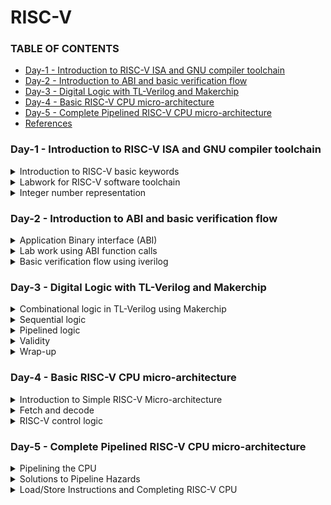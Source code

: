 # RISC-V

### TABLE OF CONTENTS
- [Day-1 - Introduction to RISC-V ISA and GNU compiler toolchain](#day-1---introduction-to-risc-v-isa-and-gnu-compiler-toolchain)
- [Day-2 - Introduction to ABI and basic verification flow](#day-2---introduction-to-abi-and-basic-verification-flow)
- [Day-3 - Digital Logic with TL-Verilog and Makerchip](#day-3---digital-logic-with-tl-verilog-and-makerchip)
- [Day-4 - Basic RISC-V CPU micro-architecture](#day-4---basic-risc-v-cpu-micro-architecture)
- [Day-5 - Complete Pipelined RISC-V CPU micro-architecture](#day-5---complete-pipelined-risc-v-cpu-micro-architecture)
- [References](#references)


### Day-1 - Introduction to RISC-V ISA and GNU compiler toolchain  
<details>
<summary>
Introduction to RISC-V basic keywords 
</summary>

- **RISC-V**: It is the medium of communicating with the computer. It is also known as Instruction Set Architecture(ISA). If we want to run a C-program on a computer, it is first converted into an assembly level language and further this is ocnverted into machine language i.e; binary which is the only language understood by the computer. We reuire another interface between the RISC-V and the computer, which is Hardware description language.  

- Inorder to run a software on a system/hardware, we will make use of a system called System Software. This system software mainlt consists of 3 blocks: OS, Compiler and Assembler. 
</details>

<details>
<summary>
Labwork for RISC-V software toolchain  
</summary>

 1. Let us start with a simple c-program with name 'sum1ton.c'. The code is as follows:
 ```
 #include <stdio.h>
 int main() {
	int i, sum = 0, n = 100;
	for (i=1; i <= n; ++i) {
	sum += i;
	}
	printf("Sum of numbers from 1 to %d is %d\n", n, sum);
	return 0;
}
```
The implementation  and the output of the above code is shown here: <img width="520" alt="image" src="https://github.com/Lasya-G/Risc_V/assets/140998582/74e7cf59-fbe2-4be7-92ae-5f837592adb2">  

2. Let us now compile the sum1ton.c file using risc-v simulator using following codes:
```
$ riscv64-unknown-elf-gcc -O1 -mabi=lp64 -march=rv64i -o sum1ton.o sum1ton.c
$ riscv64-unknown-elf-objdump -d sum1ton.o | less
```
The main content assembly code is as follows:  
<img width="500" alt="image" src="https://github.com/Lasya-G/Risc_V/assets/140998582/c7709eef-f164-40f3-84b2-d99b735199dd">  

Let us run the same using a slightly different command and observe the output:
```
$ riscv64-unknown-elf-gcc -Ofast -mabi=lp64 -march=rv64i -o sum1ton.o sum1ton.c
$ riscv64-unknown-elf-objdump -d sum1ton.o | less
```
<img  width="500"  alt="image" src="https://github.com/Lasya-G/Risc_V/assets/140998582/6ebbf3f7-212f-4eaa-948d-16b6f22c37a3">  

3. Now, let us learn how to get the output to display even when we run code using the RISC-V compiler:
```
spike pk sum1ton.o
```

<img width="500" alt="image" src="https://github.com/Lasya-G/Risc_V/assets/140998582/f1aa123e-76f0-4a33-a344-f8198a695828">    


Let us now debug the above:  
<img width="500" alt="image" src="https://github.com/Lasya-G/Risc_V/assets/140998582/29383d37-177e-4893-a17d-2b9fc611fe97">  
 
</details>

<details>
<summary>
Integer number representation
</summary>

1. As computer can only understand binary number, we need to learn how to convert the decimal to binary and viceversa and understand it.

- In RISC-V architecture, we call the 64-bit binary number as **"Double word"**, and a 32-bit number as a **"word"**.
- A group of 8 bits is termed as **"Byte"**.
<p align="center">
<img width="550" alt="image" src="https://github.com/Lasya-G/Risc_V/assets/140998582/de2a5767-b8f4-43e2-8c7f-2ef20c06a6ba">
</p>

- The total unsigned numbers we can form using n-bits is given as  : **2^(n) - 1**.
- We use 2's complement representation to represent the negative numbers.
- For signed representation, the MSB bit indicated the sign of the number. If MSB=0, it is a positive number and MSB=1 indicates a negative number.
<p align="center">
<img width="550" alt="image" src="https://github.com/Lasya-G/Risc_V/assets/140998582/376bd36b-ab55-44d5-bcb5-56c41c6d3657">
</p>

- In signed representation of binary numbers, the range of positive numbers we can represent using n-bits is: **0 to (2^(n-1) - 1)** and the range of negative numbers is: **-1 to -2^(n-1)**.

2. Let us do a lab exercise based on the signed and unsigned binary numbers:

- The following code is to rpresent the highest binary number in unsigned representation:
```
#include<stdio.h>
#include<math.h>

int main() {
	unsigned long long int max = (unsigned long long int) (pow(2,64) -1);
	printf("highest number represented by usigned long long int is %llu\n", max);
	return 0;
}
```
The output is as follows: <img width="600" alt="image" src="https://github.com/Lasya-G/Risc_V/assets/140998582/3fd06edc-7995-44e5-8ad4-d77048ffabfc">  

Now, if we modify the code to give the representationof a higher bit number, the output still remains the same because the data type unsigned long long int only supports 64-bits.
Let us edit the data type as long long int and rerun the code:
```
#include<stdio.h>
#include<math.h>

int main() {
	long long int max = (long long int) (pow(2,10) * -1);
	printf("highest number represented by long long int is %lld\n", max);
	return 0;
}
```
The output is as follows: <img width="550" alt="image" src="https://github.com/Lasya-G/Risc_V/assets/140998582/f5f710c6-3561-44d2-a3a4-84501a53a98d">  

Create a new file signedHighest.c with the following code in it:
```
#include<stdio.h>
#include<math.h>

int main() {
	long long int max = (int) (pow(2,63) -1);
	long long int min = (int) (pow(2,63) * -1);
	printf("highest number represented by long long int is %lld\n", max);
	printf("lowest number represented by long long int is %lld\n", min);
	return 0;
}
```
The output now is: <img width="550" alt="image" src="https://github.com/Lasya-G/Risc_V/assets/140998582/72b68511-f991-40df-9b48-c9d5978eabf7">  

Here, the outut getting displayed is wrong. Inorder to get the correct output, modify the code as following:
```
#include<stdio.h>
#include<math.h>

int main() {
	long long int max = (long long int) (pow(2,63) -1);
	long long int min = (long long int) (pow(2,63) * -1);
	printf("highest number represented by long long int is %lld\n", max);
	printf("lowest number represented by long long int is %lld\n", min);
	return 0;
}
```
Now, we ge the desired results: <img width="550" alt="Screenshot from 2023-08-19 18-01-41" src="https://github.com/Lasya-G/Risc_V/assets/140998582/c70cabae-f55d-45a3-a49f-2382f7a4544e">  


</details>

### Day-2 - Introduction to ABI and basic verification flow  

<details>
<summary>
 Application Binary interface (ABI) 
</summary>

- For a computer, the Interface for the users means the appearance and functionality of the system. It does not bother about the implementation procedure and the processors used.
- Inorder for an application to run on the hardware there are many intermediate stages that the program has to undergo. The below example depicts the stages involved for an e-mail application to run on a hardware:
<p align="center">
<img width="600" alt="image" src="https://github.com/Lasya-G/Risc_V/assets/140998582/463092a4-9bfb-4101-926d-65693a32ba88">
</p>  

**Application Binary Interface**:
- It is a mode through which the application programmer can access the contents of hardware resources of the processor. The access of porcessor is done via registers.
- In RISC-V specification, we have 32 registers whose width is defined by the keyword "XLEN". It is XLEN-32 bit for Rv32 and XLEN-64 for Rv64.
- For RV64, the data can either be loaded to registers directly or we can first load tha data into memory which holds 8-bits in each memory address and then transfer it to the registers.
- All the instructions in RISC-V is of 32-bits.
- **ld**(load doubleword) is a command to load the contents of memory into register. 
- **add** is used to add the contents of the registers/memory. 
- **sd**(store doubleword) is used to store the contents of register back to the memory.

The summary of the above instructions is shown below:
<p align="center">
<img width="500" alt="image" src="https://github.com/Lasya-G/Risc_V/assets/140998582/e3325e6d-f928-48f0-83f3-061bdcfa4423">  
</p>

- The instructions which operate only on registers are called **R-type** instructions.
- The instructions which operate on immediate as well as registers are called **I-type** instructions.
- The instructions which operate only on source registers and immediate are called **S-type** instructions.

- We will use 5-bits to represent the registers which is why we have only 32 registers in RISC-V. The registers fuctions are as follows:
<p align="center">
<img width="400" alt="image" src="https://github.com/Lasya-G/Risc_V/assets/140998582/2a876d28-f15e-4fff-96bf-8bd20139dfa4">  
</p>

</details>


<details>
<summary>
Lab work using ABI function calls
</summary>

Let us use the same example of sum of 'n' numbers in c-language but using a different approach.The algorithm used to re-write the code is shown here:   
<p align="center">
<img width="450" alt="image" src="https://github.com/Lasya-G/Risc_V/assets/140998582/899c27a7-f804-4f87-bcb8-99574a8432e6">  
</p>
  
Create a c file with name 1to9_custom.c and write the following code in it:
```
#include <stdio.h>

extern int load(int x, int y);

int main() {
	int result=0;
	int count = 0;
	result = load(0x0, count+1);.global load
	printf("Sum of number 1 to %d is %d\n", count,result);
}
```
Create another file named load.s and dump the following code into it:
```
.section .text
.global load
.type load, @function

load:
	add	a4,a0,zero
	add	a2,a0,a1
	add	a3,a0,zero
loop:
	add	a4,a3,a4
	addi	a3,a3,1
	blt	a3,a2,loop
	add	a0,a4,zero
	ret
```
Let us run the above codes using spike compiler and observe:
<img width="550" alt="image" src="https://github.com/Lasya-G/Risc_V/assets/140998582/cb5e8ad4-7dd5-4f9f-a84a-b86ca9311663">  

Use the following command to view the assembly code generated:
```
riscv64-unknown-elf-objdump -d sum1ton.o | less
```

The main program is as follows: <img width="500" alt="image" src="https://github.com/Lasya-G/Risc_V/assets/140998582/41c2e680-f090-4d22-a9ff-938941f09df5">  

</details>

<details>
<summary>
Basic verification flow using iverilog 
</summary>

We will follow the following procedure in this lab session:  
<p align="center">
<img width="450" alt="image" src="https://github.com/Lasya-G/Risc_V/assets/140998582/8e983904-1e1d-4dde-8280-1900454007ab">  
</p>

Use following commands to the riscv cpu program code:
```
vim 1to9_custom.c
./rv32im.sh 
```
The following output is observed: <img width="550" alt="image" src="https://github.com/Lasya-G/Risc_V/assets/140998582/7f676179-c142-4b00-8348-58e5841a770d">  

The following are the hex files:  

- firmaware.hex:
<img width="500" alt="image" src="https://github.com/Lasya-G/Risc_V/assets/140998582/a32ba685-cd89-452f-8c02-f11fe04708e3">

- firmware32.hex:
<img width="500" alt="image" src="https://github.com/Lasya-G/Risc_V/assets/140998582/fab6f05e-98ee-44d7-8525-f20a92f3f36f">  

</details>


### Day-3 - Digital Logic with TL-Verilog and Makerchip  

<details>
<summary>
Combinational logic in TL-Verilog using Makerchip 
</summary>

The logic gates are the fundamental building blocks of digital circuits:
<p align="center">
<img width="450" alt="image" src="https://github.com/Lasya-G/Risc_V/assets/140998582/66563732-9bee-430f-b6e5-76b80fa58d25"> 
</p>

These fundamnetal blocks are connected together to form the most complex circuits.
Consider the following full adder circuit:
<p align="center">
<img width="350" alt="image" src="https://github.com/Lasya-G/Risc_V/assets/140998582/166fc608-5b6f-4c06-921f-d5c2d7525d84"> 
</p>

Let us now use this full adder as a basic block to build complex circuitslike an n-bit adder:
<p align="center">
<img width="450" alt="image" src="https://github.com/Lasya-G/Risc_V/assets/140998582/07216113-b9c2-4cc1-83b6-306e98f14fde">  
</p>

Some basic boolean operators are listed below:
<p align="center">
<img width="400" alt="image" src="https://github.com/Lasya-G/Risc_V/assets/140998582/6ff96384-838b-4fca-949f-ba16f6d56895">
</p>

Let us now take a look at the **MULTIPLEXER(MUX)** block and it's function:
<p align="center">
<img width="300" alt="image" src="https://github.com/Lasya-G/Risc_V/assets/140998582/eecf29a3-c0a4-4144-8c84-7fe04eb22857">  

We use the following syntax to express the mux in the verilog:
```
assign f = s ? x1 : x2;
```

Now, take a look at the Chaining Ternary Operator(4-bit mux):  
<p align="center">
<img width="400" alt="image" src="https://github.com/Lasya-G/Risc_V/assets/140998582/bccff903-7dcc-40b3-92ec-f8b87f479505">   
</p>

Now, let's begin with the **Makerchip**:  
- Go to makerchip.com and launch Makerchip IDE.
- Go to Learn, click on Examples and select FPGA multipler.
<p align="center">
<img width="400" alt="image" src="https://github.com/Lasya-G/Risc_V/assets/140998582/23dbaa4a-8862-4742-8a17-ea900db30a18">
</p>


**LAB-1** - Makerchip Platform: 
<p align="center">
<img width="400" alt="image" src="https://github.com/Lasya-G/Risc_V/assets/140998582/e545e873-c529-4f5b-b51f-4294f4342ea0">  
</p>

**LAB-2** - Combinational Logic:   
1. INVERTER:
<p align="center">
<img width="400" alt="image" src="https://github.com/Lasya-G/Risc_V/assets/140998582/7daabdf7-72ff-4946-9824-e9686348ead3">
</p>

2. AND GATE:
<p align="center">
<img width="400" alt="image" src="https://github.com/Lasya-G/Risc_V/assets/140998582/9e97649e-4ba5-4372-929f-6189ac43fef2">
</p>  

**LAB-3** - Vectors:    
<p align="center">
<img width="400" alt="image" src="https://github.com/Lasya-G/Risc_V/assets/140998582/6f9d5e55-a01c-4787-b061-c48759716055">
</p>  

**LAB-4** - Mux:  
<p align="center">
<img width="400" alt="image" src="https://github.com/Lasya-G/Risc_V/assets/140998582/d528baab-8dbe-4f5b-bf3b-cb03f4981c73">
</p>  

<p align="center">
<img width="400" alt="Screenshot from 2023-08-19 23-34-42" src="https://github.com/Lasya-G/Risc_V/assets/140998582/5e99d722-c352-4e0e-9fa5-ab3bdf584f07">
</p>  

**LAB-5** - Coombinational calculator:
<p align="center">
<img width="400" alt="image" src="https://github.com/Lasya-G/Risc_V/assets/140998582/f5fff139-b79d-45d3-888d-1ba3aad1b629">
</p>  

</details>

<details>
<summary>
Sequential logic 
</summary>

- Sequential logic introduces a clock in the circuit. <img width = "500" alt="image" src="https://github.com/Lasya-G/Risc_V/assets/140998582/de6626ce-063c-47e4-a068-a4486bd316e1">

A D-Flipflop is responsible for allowing the values to propagate upon the clock edge. <img width="300" alt="image" src="https://github.com/Lasya-G/Risc_V/assets/140998582/6e1f74bf-09ab-4a5d-accc-6f64780f5b97">  

The reset signal is used to get all the flipflops into a known state.
The whole sequential circuit can be viewed as a big state machine: <img width="300" alt="image" src="https://github.com/Lasya-G/Risc_V/assets/140998582/58fcf2b7-a5a0-4a97-a85c-a338df4b9ebd">  
Upon the clock the combinational circuit does a new computation with the updated state.

**LAB** - Fibonacci Series:
<p align="center"">
<img width="400" alt="image" src="https://github.com/Lasya-G/Risc_V/assets/140998582/34fec31f-d0fd-40a9-a9a6-225e488ecb4e">
</p>

**LAB** - Counter:
<p align="center">
<img width="400" alt="image" src="https://github.com/Lasya-G/Risc_V/assets/140998582/43adef2f-a0a8-40e7-8818-ff28cc5b79f4">
</p>

The values in verilog are represented as:  
<img width="300" alt="image" src="https://github.com/Lasya-G/Risc_V/assets/140998582/d09876ff-1b25-45b4-b47c-5479cb474cae">  

**LAB** - Sequential Calculator:  
<p align="center">
<img width="400" alt="image" src="https://github.com/Lasya-G/Risc_V/assets/140998582/55e8dacd-184f-4755-8ab5-3b788d922705"> 
</p>

</details>

<details>
<summary>
Pipelined logic 
</summary>

Let us glimpse at the Pythagoran's Theorem and compute it in hardware.  
Pythagoran's Theorem: <img width="350" alt="image" src="https://github.com/Lasya-G/Risc_V/assets/140998582/1b824835-a616-40ce-90d8-b1dbced71b20">  
Let us compute the pythagoran's theorem over 3 cycles.  
- Cycle1: Squaring on the sides a and b.
- Cycle2: Adding the sqyared vales of a and b.
- Cycle3: Finding the square root value of the sum.
<p align="center">
<img width="350" alt="image" src="https://github.com/Lasya-G/Risc_V/assets/140998582/13066f2e-9192-491f-86e7-ac58eca11241">
</p>  
The timing abstract of the above is:   
<img width="350" alt="image" src="https://github.com/Lasya-G/Risc_V/assets/140998582/7af761d8-9158-436d-a189-dbda56eabf76">  

The makerchip implementation of  Pythagoran's theorem is given below:  
<p align="center">
<img width="400" alt="image" src="https://github.com/Lasya-G/Risc_V/assets/140998582/eb075aed-7678-431e-a4db-e413257692f5">
</p>

- **Code reduction** is the most advanatageous property of the TL-Verilog when compared to System Verilog. We can use the above code to compare this:
<img width="400" alt="image" src="https://github.com/Lasya-G/Risc_V/assets/140998582/b2428652-e85f-4974-9237-1b32a41741d0">

- The **Retiming** property in TL-Verilog is very easy and safe to implement whereas in SystemVerilog, it is very bug-prone.
<img width="400" alt="image" src="https://github.com/Lasya-G/Risc_V/assets/140998582/9ded0b8f-8148-4637-a571-023f02398994">

- The pipelinig also allows us to run the clock at a high frequency. Regardless of the way we structure our logic, we will be able to produce new set of inputs on every clock edge. As a result, we get high throughput for our circuit.  
<img width="400" alt="image" src="https://github.com/Lasya-G/Risc_V/assets/140998582/ea35bbfa-e00c-45e2-bc64-931dac742ad6">

**Syntax** in TL-Verilog:
<img width="400" alt="image" src="https://github.com/Lasya-G/Risc_V/assets/140998582/b7cb7914-293e-40b3-9557-6ba14afac885">  

Let us now implement the Fibonacci Series in a pipeline:
<p align="center">
<img width="400" alt="image" src="https://github.com/Lasya-G/Risc_V/assets/140998582/87f04dc1-bd24-48b5-a08c-230709f4bb95">  
</p>

Implementation of pipeline through TL-Verilog:  

<img width="400" alt="image" src="https://github.com/Lasya-G/Risc_V/assets/140998582/0cb545e1-6049-442e-aa73-0d91a2bd6b79">    

In the above implenation, we can observe the errors in the pipeline:
<img width="350" alt="image" src="https://github.com/Lasya-G/Risc_V/assets/140998582/c086e074-7b95-45cf-8ba7-19742fee1696">  

**LAB1** - Counter and Calculator in pipeline:  

The strcture of the pipeline is as follows:  

<img width="350" alt="image" src="https://github.com/Lasya-G/Risc_V/assets/140998582/d98cfdde-b748-4a01-9b4a-44a28655dc53">  

The makerchip implementation output:  

<p align="center">
<img width="400" alt="image" src="https://github.com/Lasya-G/Risc_V/assets/140998582/c3d15a76-2dfa-46d4-8c04-5acda191ed96">
</p>

**LAB-2** - Cycle Calculator:  
The structure of the pipeline: <img width="350" alt="image" src="https://github.com/Lasya-G/Risc_V/assets/140998582/1f6e570f-9695-48f8-be21-3ba0d31b5bd9">   



The makerchip implementation output:   
<p align="center">
<img width="400" alt="image" src="https://github.com/Lasya-G/Risc_V/assets/140998582/67da9907-1ed6-40d2-99b1-d3ab20c9cf41">
</p>  


</details>

<details>
<summary>
Validity 
</summary>  

**Validity** is a notion for when the values or the signals are meaningful.  
<img width="250" alt="image" src="https://github.com/Lasya-G/Risc_V/assets/140998582/54a44194-cae1-4214-947c-f4a5988b3a0b">  

Let us implement the Pythagoran's theorem with validity:
<p align="center">
<img width="500" alt="image" src="https://github.com/Lasya-G/Risc_V/assets/140998582/10857531-6bc5-401e-88a9-6bea107e42a4">
</p>  


**Clock Gating** is a power-saving property.  
<img width="450" alt="image" src="https://github.com/Lasya-G/Risc_V/assets/140998582/4656e7b6-a6f9-46f0-8c2b-fd13622e0bd3">    


**LAB** - Distance Accumulator with Pythagoran's theorem:  
The pipelines structure is : <img width="350" alt="image" src="https://github.com/Lasya-G/Risc_V/assets/140998582/bdf54ca4-13e0-440d-96da-d5ad891af409">  

The implementation output:  
<p align="center">
<img width="500" alt="image" src="https://github.com/Lasya-G/Risc_V/assets/140998582/06976bd7-4b24-4fe2-a195-5e55387db38c">
</p>  


**LAB** - Cycle calculator with Validity:    

The pipeline structure: <img width="400" alt="image" src="https://github.com/Lasya-G/Risc_V/assets/140998582/66da50d5-3b5b-41bd-85c4-c8b5692870fb)">  

The makerchip implementation output:  
<p align="center">
<img width="500" alt="image" src="https://github.com/Lasya-G/Risc_V/assets/140998582/5116f2f9-7164-4de4-830d-fd029e8843bf">
</p>  

**LAB** - Calculator with single value memory:  

The pipeline structure: <img width="400" alt="image" src="https://github.com/Lasya-G/Risc_V/assets/140998582/8c4c9737-f7dc-4c54-ace7-38cd7d54b284">  

The makerchip implementation:  

<p align="center">
<img width="500" alt="image" src="https://github.com/Lasya-G/Risc_V/assets/140998582/5097273f-0293-4b3a-a860-7feaef125315">
</p>


 
</details>

<details>
<summary>
Wrap-up 
</summary>

**Hierarchy**    

**LAB** - conway's game of life:  
<p align="center">
<img width="500" alt="image" src="https://github.com/Lasya-G/Risc_V/assets/140998582/a920aa43-4c38-4d16-a23d-56c03d88fef2">
</p>   

**LAB** - Pythagoran's theorem:  

The pipeline structure: <img width="400" alt="image" src="https://github.com/Lasya-G/Risc_V/assets/140998582/586fe3a1-c522-4896-9982-4ca4aa799346">  

The makerchip output:  

<p align="center">
<img width="500" alt="image" src="https://github.com/Lasya-G/Risc_V/assets/140998582/c61529cd-6c60-485b-90e5-2c3d6a52c955">
</p>

</details>

### Day-4 - Basic RISC-V CPU micro-architecture

<details>
<summary>
Introduction to Simple RISC-V Micro-architecture 
</summary>

The micro architecture for the RISC-V implementation is shown here:  
<img width="400" align="image" src="https://github.com/Lasya-G/Risc_V/assets/140998582/a6b48328-562a-4bf4-b061-1ee750ea6a8f">  
- The **Program counter** is a pointer to the instruction memory as to which instrcution must be executed next.
- The **Decoder** interprets the instruction and send signals regarding the action of the processor and the location of data. The decoder also sends incremented by 1 value to the PC, instructing it to move to the next instruction.
- **Register Files** implements the read and write operations on the data/memory.
- **ALU** computes the arithmetic operations and write the result back to the register file.

</details>

<details>
<summary>
Fetch and decode 
</summary>

The implementation plan of RISC-V CPU Core:  
<img width="400" alt="image" src="https://github.com/Lasya-G/Risc_V/assets/140998582/0349e97f-0823-4c77-9be4-8f0fb13feb43">  

**LAB - PC**:  

The implementation pipeline: <img width="400" alt="image" src="https://github.com/Lasya-G/Risc_V/assets/140998582/a0ed2e11-7d97-4f2e-b9c7-844c511f77c5">  

The makerchip output:
<p align="center">
<img width="500" alt="image" src="https://github.com/Lasya-G/Risc_V/assets/140998582/fcdb6430-244e-4298-a07e-4b07948efd91">
</p>

**LAB - FETCH**

The pipeline structure(part-1): <img width="400" alt="image" src="https://github.com/Lasya-G/Risc_V/assets/140998582/a48ff16d-e3d3-4745-8e35-a09002283026"> 

The pipeline structure(part-2): <img width="250" alt="image" src="https://github.com/Lasya-G/Risc_V/assets/140998582/75dfe66b-b3c7-40ad-96ba-f4f17e88ed08">    


The makerchip implementation output:  
<p align="center">
<img width="500" alt="image" src="https://github.com/Lasya-G/Risc_V/assets/140998582/6bd09d0a-5372-4c5f-a7f1-04a40dfa3764">
</p>

**LAB - INSTRUCTION TYPE DECODE**  


The pipeline structure: <img width="400" alt="image" src="https://github.com/Lasya-G/Risc_V/assets/140998582/5b1eec5d-61a0-43fe-992a-c42b2e2f96bf"> 


The makerchip output:  
<p align="center">
<img width="500" alt="image" src="https://github.com/Lasya-G/Risc_V/assets/140998582/32e623de-acfc-45e5-9459-b41323abec30">
</p>


**LAB - INSTRUCTION IMMEDIATE DECODE**

<img width="400" alt="image" src="https://github.com/Lasya-G/Risc_V/assets/140998582/5be86415-fb71-435f-ad36-c1d215643384">  

The implementation output:
<p align="center">
<img width="500" alt="image" src="https://github.com/Lasya-G/Risc_V/assets/140998582/3f0c95e6-6fa2-47a7-a580-3a0c3fee30aa">
</p>  


**LAB - INSTRUCTION DECODE**  

<img width="400" alt="image" src="https://github.com/Lasya-G/Risc_V/assets/140998582/50dd4c65-c605-43ab-b420-6a10d0d917e8">

The implementation output:  
<p align="center">
<img wudth="500" alt="image" src="https://github.com/Lasya-G/Risc_V/assets/140998582/c65173a1-6f61-42bf-a0df-eef102cecd0a">
</p>

**LAB - INSTRUCTION FIELD DECODE**  

<img width="400" alt="image" src="https://github.com/Lasya-G/Risc_V/assets/140998582/fc794260-873d-4817-a5fc-986d1979472b">

The implementation output:  
<p align="center">
<img width="500" alt="image" src="https://github.com/Lasya-G/Risc_V/assets/140998582/2cac17be-93d1-4f17-b305-49da3a5ce7b9">
</p>

**LAB - INSTRUCTION DECODE_2**  

<img width="400" alt="image" src="https://github.com/Lasya-G/Risc_V/assets/140998582/7d1c0881-270a-4664-9496-0f8b7cd3d7b0">  


The implementation output:
<p align="center">
<img width="500" alt="image" src="https://github.com/Lasya-G/Risc_V/assets/140998582/78350b64-dcc6-4c74-808d-e304876fa056">
</p>

</details>

<details>
<summary>
RISC-V control logic
</summary>

**LAB - REGISTER FILE READ_1**  

The pipeline structure is as follows:  <img width="400" alt="image" src="https://github.com/Lasya-G/Risc_V/assets/140998582/eca9ac67-bee2-4567-9b4c-9f51d7947595">    

<img width="400" alt="image" src="https://github.com/Lasya-G/Risc_V/assets/140998582/8835d312-fde2-47bb-93be-f6c6c9ffd928">  


The makerchip implementation output:  
<p align="center">
<img width="500" alt="image" src="image" src="https://github.com/Lasya-G/Risc_V/assets/140998582/ab48af08-7d7b-4877-8aef-b9a06bf5c5db">
</p>  

**LAB - REGISTER FILE READ_2**  

The pipeline structure: <img width="400" alt="image" src="https://github.com/Lasya-G/Risc_V/assets/140998582/8252ff3d-1b4a-48b1-a408-af2fe0de9a1d">  


The makerchip implementation output:  
<p align="center"> 
<img width="500" alt="image" src="https://github.com/Lasya-G/Risc_V/assets/140998582/19837024-1468-414d-8ff6-0bcd1d60e59a">
</p>

**LAB - ALU**  

The pipeline structure: <img width="400" alt="image" src="https://github.com/Lasya-G/Risc_V/assets/140998582/9e8e5f77-8ab5-4a76-8378-9b646307e80d">  

The implementation output:  
<p align="center"> 
<img width="500" alt="image" src="https://github.com/Lasya-G/Risc_V/assets/140998582/083a9454-1832-4621-a734-24df5dbc2850">
</p>



**LAB - REGISTER FILE WRITE**  

<img width="400" alt="image" src="https://github.com/Lasya-G/Risc_V/assets/140998582/a04e26da-f6ac-4830-af4e-e2086983597f">  

The makerchip implementation output:  
<p align="center"> 
<img width="500" alt="image" src="https://github.com/Lasya-G/Risc_V/assets/140998582/57227a1a-9079-410a-a74e-f38098ae6931">
</p>

**ARRAYS**  

<img width="400" alt="image" src="https://github.com/Lasya-G/Risc_V/assets/140998582/d99f90b2-c28f-4f96-b819-574403e3024c">  

The detailed implementation of Register files is given below:  
<img width="400" alt="image" src="https://github.com/Lasya-G/Risc_V/assets/140998582/5252e9c1-e29a-4e6b-8e52-c495c35d8627">  


**LAB - BRANCHES**

<img width="400" alt="image" src="https://github.com/Lasya-G/Risc_V/assets/140998582/4ce5b4ad-9c09-430e-bcf1-6b39dfea28dc">

The implementation output:  
<p align="center">
<img width="500" alt="!mage" src="https://github.com/Lasya-G/Risc_V/assets/140998582/e874bb8b-ea31-4ca6-b185-9edf13a1bdf4">
</p>

<img width="400" alt="image" src="https://github.com/Lasya-G/Risc_V/assets/140998582/e9c60983-9303-463f-8085-6e87b30eab0e">  

The output is as follows:  
<p align="center">
<img width="500" alt="image" src="https://github.com/Lasya-G/Risc_V/assets/140998582/7dab870a-cec7-43f3-84fb-b9c2e9221987">  

**LAB - TESTBENCH**  

The makerchip implementation output:  
<p align="center">
<img width="500" alt="image" src="https://github.com/Lasya-G/Risc_V/assets/140998582/e0013498-a534-4624-aeee-91e93cacd4d9">
</p>

   
</details>

### Day-5 - Complete Pipelined RISC-V CPU micro-architecture  

<details>
<summary>
Pipelining the CPU 
</summary>

<img width="400" alt="image" src="https://github.com/Lasya-G/Risc_V/assets/140998582/1c23c767-e291-430f-ab0b-b85e6924f015">  

<img width="400" alt="image" src="https://github.com/Lasya-G/Risc_V/assets/140998582/bef861e4-e993-42d9-9c0e-d05f45bdc4fb">  

**LAB - 3-CYCLE VALID SIGNAL**    

The implementation output is:  
<p align="center">
<img width="500" alt="image" src="https://github.com/Lasya-G/Risc_V/assets/140998582/4e094372-0f25-4c77-b7c1-906d3b04ee5f">   
</p>  


**LAB - CYCLE RISC-V**  

<img width="500" alt="image" src="https://github.com/Lasya-G/Risc_V/assets/140998582/4b65e2d2-8dba-4484-8bf7-a43a7f120a71">  
<img width="500" alt="image" src="https://github.com/Lasya-G/Risc_V/assets/140998582/89cd76b4-80b1-4901-bc56-f460c01beec9">  



The implementation output is:  

<p align="center">
<img width="500" alt="image" src="https://github.com/Lasya-G/Risc_V/assets/140998582/5eb309b3-0acb-47da-aa94-0e03d24f3205">
</p>  


</details>

<details>
<summary>
Solutions to Pipeline Hazards 
</summary>

**REGISTER FILE BYPASS**

<img width="500" alt="image" src="https://github.com/Lasya-G/Risc_V/assets/140998582/50d9c9b0-05bc-4a5a-976e-c253deddaa59">  

The pipeline structure:<img width="500" alt="image" src="https://github.com/Lasya-G/Risc_V/assets/140998582/5cd0ee1c-691a-4eef-be9f-a9c79873f96d">  

The implementation output is as shown below:  
<p align="center">
<img width="500" alt="image" src="https://github.com/Lasya-G/Risc_V/assets/140998582/d15c47be-6335-4db8-9689-429d927a1ca5">  
</p>

**LAB - BRANCHES** 

The pipeline structure:  
<img width="500" alt="image" src="https://github.com/Lasya-G/Risc_V/assets/140998582/5840bbcc-26e1-4132-9cfa-2a28dcccdfa4">

The implementation output:

<p align="center">
<img width="500" alt="image" src="https://github.com/Lasya-G/Risc_V/assets/140998582/6f4a4895-03ea-47fd-8a19-ae23269ec885">  
</p>

**LAB - ALU**   

The makerchip implementation results are:
<p align="center">
<img width="500" alt="image" src="https://github.com/Lasya-G/Risc_V/assets/140998582/96477a58-80a0-43d8-9716-11be0385e3e9">  
</p>


</details>

<details>
<summary>
Load/Store Instructions and Completing RISC-V CPU
</summary> 

**LOAD**  

<img width="500" alt="image" src="https://github.com/Lasya-G/Risc_V/assets/140998582/0e33a0c9-5854-41af-819f-468a768fadd1">  
 
The pipeline structure: <img width="400" alt="image" src="https://github.com/Lasya-G/Risc_V/assets/140998582/700c2548-85b4-48c1-b16a-2324f20f615c">  

The implementation output:
<p align="center">
<img width="500" alt="image" src="https://github.com/Lasya-G/Risc_V/assets/140998582/a5bbd00d-df08-4294-bcfe-3f1157b88b0a">
</p>

**LOAD/STORE**  

<img width="400" alt="image" src="https://github.com/Lasya-G/Risc_V/assets/140998582/1eded761-772a-46e3-9a80-584da3f4afb5">

The implementation output:  

<p align="center">
<img width="500" alt="image" src="https://github.com/Lasya-G/Risc_V/assets/140998582/4106c86c-15c4-4543-8a40-67fa9e28d4bf">
</p>

**JUMPS**

<img width="400" alt="image" src="https://github.com/Lasya-G/Risc_V/assets/140998582/61ab2fae-cb27-44dc-a89a-82f242d88c6a">   


The makerchip output:  

<p align="center">
<img width="500" alt="image" src="https://github.com/Lasya-G/Risc_V/assets/140998582/8be22a61-dbad-4f2d-8521-03a787b7266f">
</p>

**RISC-V CORE CPU - FINAL IMPLEMENTATION**  

The RISC-V final code is shown below:  

```


<p align="center">
<img width="600" alt="image" src="https://github.com/Lasya-G/Risc_V/assets/140998582/431a593f-7b90-4825-89dc-bf85374f9090">
</p>




</details> 


### References  
1. https://www.vsdiat.com
2. https://github.com/stevehoover/RISC-V_MYTH_Workshop
3. http://makerchip.com/sandbox/

